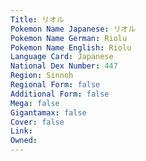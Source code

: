 ```yaml
---
﻿Title: リオル
Pokemon Name Japanese: リオル
Pokemon Name German: Riolu
Pokemon Name English: Riolu
Language Card: Japanese
National Dex Number: 447
Region: Sinnoh
Regional Form: false
Additional Form: false
Mega: false
Gigantamax: false
Cover: false
Link: 
Owned: 
---
```

